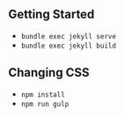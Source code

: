 ## Getting Started

- `bundle exec jekyll serve`
- `bundle exec jekyll build`

## Changing CSS

- `npm install`
- `npm run gulp`
